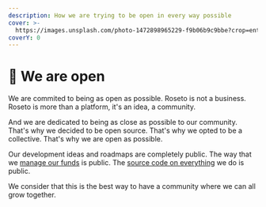 ```yaml
---
description: How we are trying to be open in every way possible
cover: >-
  https://images.unsplash.com/photo-1472898965229-f9b06b9c9bbe?crop=entropy&cs=srgb&fm=jpg&ixid=M3wxOTcwMjR8MHwxfHNlYXJjaHwzfHxvcGVufGVufDB8fHx8MTcwMjEzOTAwM3ww&ixlib=rb-4.0.3&q=85
coverY: 0
---
```


# 👐 We are open

We are commited to being as open as possible. Roseto is not a business. Roseto is more than a platform, it's an idea, a community.

And we are dedicated to being as close as possible to our community. That's why we decided to be open source. That's why we opted to be a collective. That's why we are open as possible.

Our development ideas and roadmaps are completely public. The way that we [manage our funds](https://opencollective.com/roseto) is public. The [source code on everything](https://github.com/roseto) we do is public.

We consider that this is the best way to have a community where we can all grow together.
